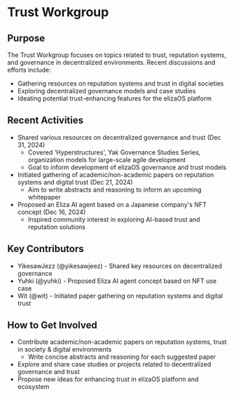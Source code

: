# Trust Workgroup 

## Purpose
The Trust Workgroup focuses on topics related to trust, reputation systems, and governance in decentralized environments. Recent discussions and efforts include:
- Gathering resources on reputation systems and trust in digital societies
- Exploring decentralized governance models and case studies
- Ideating potential trust-enhancing features for the elizaOS platform

## Recent Activities  
- Shared various resources on decentralized governance and trust (Dec 31, 2024)
  - Covered 'Hyperstructures', Yak Governance Studies Series, organization models for large-scale agile development
  - Goal to inform development of elizaOS governance and trust models
- Initiated gathering of academic/non-academic papers on reputation systems and digital trust (Dec 21, 2024)  
  - Aim to write abstracts and reasoning to inform an upcoming whitepaper
- Proposed an Eliza AI agent based on a Japanese company's NFT concept (Dec 16, 2024)
  - Inspired community interest in exploring AI-based trust and reputation solutions

## Key Contributors
- YikesawJezz (@yikesawjeez) - Shared key resources on decentralized governance 
- Yuhki (@yuhki) - Proposed Eliza AI agent concept based on NFT use case
- Wit (@wit) - Initiated paper gathering on reputation systems and digital trust

## How to Get Involved
- Contribute academic/non-academic papers on reputation systems, trust in society & digital environments  
  - Write concise abstracts and reasoning for each suggested paper
- Explore and share case studies or projects related to decentralized governance and trust
- Propose new ideas for enhancing trust in elizaOS platform and ecosystem

